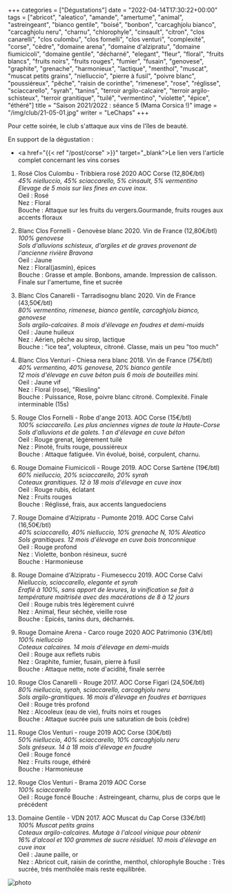 +++
categories = ["Dégustations"]
date = "2022-04-14T17:30:22+00:00"
tags = ["abricot", "aleatico", "amande", "amertume", "animal", "astreingeant", "bianco gentile", "boisé", "bonbon", "carcaghjolu bianco", "carcaghjolu neru", "charnu", "chlorophyle", "cinsault", "citron", "clos canarelli", "clos culombu", "clos fornelli", "clos venturi", "complexité", "corse", "cèdre", "domaine arena", "domaine d'alzipratu", "domaine fiumicicoli", "domaine gentile", "décharné", "elegant", "fleur", "floral", "fruits blancs", "fruits noirs", "fruits rouges", "fumier", "fusain", "genovese", "graphite", "grenache", "harmonieux", "lactique", "menthol", "muscat", "muscat petits grains", "nielluccio", "pierre à fusil", "poivre blanc", "poussiéreux", "pêche", "raisin de corinthe", "rimenese", "rose", "réglisse", "sciaccarello", "syrah", "tanins", "terroir argilo-calcaire", "terroir argilo-schisteux", "terroir granitique", "tuilé", "vermentino", "violette", "épice", "éthéré"] 
title = "Saison 2021/2022 : séance 5 (Mama Corsica !)"
image = "/img/club/21-05-01.jpg"
writer = "LeChaps"
+++

Pour cette soirée, le club s'attaque aux vins de l'îles de beauté.

En support de la dégustation :  
* <a href="{{< ref "/post/corse" >}}" target="_blank">Le lien vers l'article complet concernant les vins corses</a>

1. Rosé Clos Culombu - Tribbiera rosé 2020 AOC Corse (12,80€/btl)  
_45% nielluccio, 45% sciaccarello, 5% cinsault, 5% vermentino_  
_Elevage de 5 mois sur lies fines en cuve inox._  
Oeil : Rosé  
Nez : Floral  
Bouche : Attaque sur les fruits du vergers.Gourmande, fruits rouges aux accents floraux

2. Blanc Clos Fornelli - Genovèse blanc 2020. Vin de France (12,80€/btl) <i class="fa fa-plus-circle"></i>  
_100% genovese_  
_Sols d'alluvions schisteux, d'argiles et de graves provenant de l'ancienne rivière Bravona_  
Oeil : Jaune  
Nez : Floral(jasmin), épices  
Bouche : Grasse et ample. Bonbons, amande. Impression de calisson. Finale sur l'amertume, fine et sucrée

3. Blanc Clos Canarelli - Tarradisognu blanc 2020. Vin de France (43,50€/btl)  
_80% vermentino, rimenese, bianco gentile, carcaghjolu bianco, genovese_  
_Sols argilo-calcaires. 8 mois d'élevage en foudres et demi-muids_  
Oeil : Jaune huileux  
Nez : Aérien, pêche au sirop, lactique  
Bouche : "ice tea", volupteux, citroné. Classe, mais un peu "too much"

4. Blanc Clos Venturi - Chiesa nera blanc 2018. Vin de France (75€/btl)  
_40% vermentino, 40% genovese, 20% bianco gentile_  
_12 mois d'élevage en cuve béton puis 6 mois de bouteilles mini._  
Oeil : Jaune vif  
Nez : Floral (rose), "Riesling"  
Bouche : Puissance, Rose, poivre blanc citroné. Complexité. Finale interminable (15s)

5. Rouge Clos Fornelli - Robe d'ange 2013. AOC Corse (15€/btl)  
_100% sciaccarello. Les plus anciennes vignes de toute la Haute-Corse_  
_Sols d'alluvions et de galets. 1 an d'élevage en cuve béton_  
Oeil : Rouge grenat, légèrement tuilé  
Nez : Pinoté, fruits rouge, poussiéreux  
Bouche : Attaque fatiguée. Vin évolué, boisé, corpulent, charnu.

6. Rouge Domaine Fiumicicoli - Rouge 2019. AOC Corse Sartène (19€/btl)  
_60% nielluccio, 20% sciaccarello, 20% syrah_  
_Coteaux granitiques. 12 à 18 mois d'élevage en cuve inox_  
Oeil : Rouge rubis, éclatant  
Nez : Fruits rouges  
Bouche : Réglissé, frais, aux accents languedociens

7. Rouge Domaine d'Alzipratu - Pumonte 2019. AOC Corse Calvi (16,50€/btl)  
_40% sciaccarello, 40% nielluccio, 10% grenache N, 10% Aleatico_  
_Sols granitiques. 12 mois d'élevage en cuve bois tronconnique_  
Oeil : Rouge profond  
Nez : Violette, bonbon résineux, sucré  
Bouche : Harmonieuse

8. Rouge Domaine d'Alzipratu - Fiumeseccu 2019. AOC Corse Calvi <i class="fa fa-minus-circle"></i>  
_Nielluccio, sciaccarello, elegante et syrah_  
_Éraflé à 100%, sans apport de levures, la vinification se fait à température maitrisée avec des macérations de 8 à 12 jours_  
Oeil : Rouge rubis très légèrement cuivré  
Nez : Animal, fleur séchée, vieille rose  
Bouche : Epicés, tanins durs, décharnés.

9. Rouge Domaine Arena - Carco rouge 2020 AOC Patrimonio (31€/btl)  
_100% nielluccio_  
_Coteaux calcaires. 14 mois d'élevage en demi-muids_  
Oeil : Rouge aux reflets rubis  
Nez : Graphite, fumier, fusain, pierre à fusil  
Bouche : Attaque nette, note d'acidité, finale serrée

10. Rouge Clos Canarelli - Rouge 2017. AOC Corse Figari (24,50€/btl)  
_80% nielluccio, syrah, sciaccarello, carcaghjolu neru_  
_Sols argilo-granitiques. 16 mois d'élevage en foudres et barriques_  
Oeil : Rouge très profond  
Nez : Alcooleux (eau de vie), fruits noirs et rouges  
Bouche : Attaque sucrée puis une saturation de bois (cèdre)

11. Rouge Clos Venturi - rouge 2019 AOC Corse (30€/btl)  
_50% nielluccio, 40% sciaccarello, 10% carcaghjolu neru_  
_Sols gréseux. 14 à 18 mois d'élevage en foudre_  
Oeil : Rouge foncé  
Nez : Fruits rouge, éthéré  
Bouche : Harmonieuse

12. Rouge Clos Venturi - Brama 2019 AOC Corse  
_100% sciaccarello_  
Oeil : Rouge foncé
Bouche : Astreingeant, charnu, plus de corps que le précédent

13. Domaine Gentile - VDN 2017. AOC Muscat du Cap Corse (33€/btl)  
_100% Muscat petits grains_  
_Coteaux argilo-calcaires. Mutage à l'alcool vinique pour obtenir_  
_16% d'alcool et 100 grammes de sucre résiduel. 10 mois d'élevage en cuve inox_  
Oeil : Jaune paille, or  
Nez : Abricot cuit, raisin de corinthe, menthol, chlorophyle
Bouche : Très sucrée, trés mentholée mais reste equilibrée.

![photo][1]

[1]: /img/club/21-05-01.jpg

